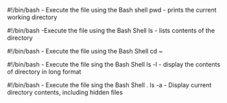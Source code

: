 #!/bin/bash - Execute the file using the Bash shell
pwd - prints the current working directory

#!/bin/bash -Execute the file using the Bash Shell
ls - lists contents of the directory

#!/bin/bash - Execute the file using the Bash Shell
 cd ~

#!/bin/bash - Execute the file sing the Bash Shell
ls -l - display the contents of directory in long format


#!/bin/bash - Execute the file sing the Bash Shell
. ls -a  - Display current directory contents, including hidden files 


